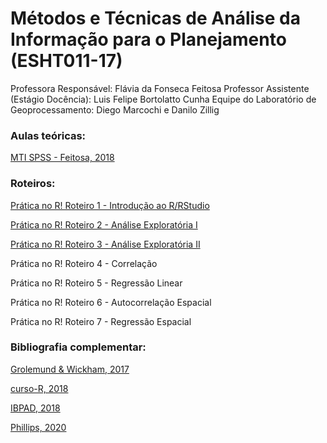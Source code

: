 # Métodos e Técnicas de Análise da Informação para o Planejamento (ESHT011-17)

Professora Responsável: Flávia da Fonseca Feitosa
Professor Assistente (Estágio Docência): Luis Felipe Bortolatto Cunha
Equipe do Laboratório de Geoprocessamento: Diego Marcochi e Danilo Zillig

### Aulas teóricas:

[MTI SPSS - Feitosa, 2018](https://flaviafeitosa.wordpress.com/teaching/bpt-mti/)

### Roteiros:

[Prática no R! Roteiro 1 - Introdução ao R/RStudio](https://luisfelipebr.github.io/mti2020/roteiros/roteiro1.html)

[Prática no R! Roteiro 2 - Análise Exploratória I](https://luisfelipebr.github.io/mti2020/roteiros/roteiro2.html)

[Prática no R! Roteiro 3 - Análise Exploratória II](https://luisfelipebr.github.io/mti2020/roteiros/roteiro3.html)

Prática no R! Roteiro 4 - Correlação

Prática no R! Roteiro 5 - Regressão Linear

Prática no R! Roteiro 6 - Autocorrelação Espacial

Prática no R! Roteiro 7 - Regressão Espacial

### Bibliografia complementar:

[Grolemund & Wickham, 2017](https://r4ds.had.co.nz/)

[curso-R, 2018](https://material.curso-r.com/)

[IBPAD, 2018](https://cdr.ibpad.com.br/cdr-intro.pdf)

[Phillips, 2020](https://jonnyphillips.github.io/Ciencia_de_Dados/)
